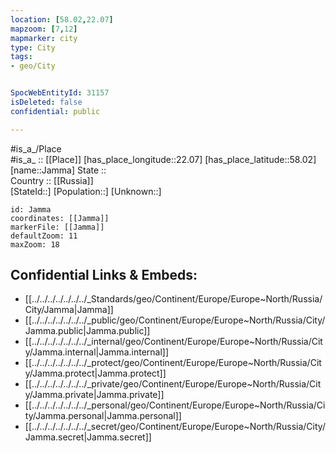 ```yaml
---
location: [58.02,22.07] 
mapzoom: [7,12] 
mapmarker: city 
type: City
tags:
- geo/City


SpocWebEntityId: 31157
isDeleted: false
confidential: public

---
```

#is_a_/Place  
#is_a_ :: [[Place]] 
[has_place_longitude::22.07] 
[has_place_latitude::58.02] 
[name::Jamma] 
State ::  
Country :: [[Russia]]  
[StateId::] 
[Population::] 
[Unknown::] 


```leaflet
id: Jamma
coordinates: [[Jamma]] 
markerFile: [[Jamma]] 
defaultZoom: 11 
maxZoom: 18
```


## Confidential Links & Embeds: 
- [[../../../../../../../_Standards/geo/Continent/Europe/Europe~North/Russia/City/Jamma|Jamma]] 
- [[../../../../../../../_public/geo/Continent/Europe/Europe~North/Russia/City/Jamma.public|Jamma.public]] 
- [[../../../../../../../_internal/geo/Continent/Europe/Europe~North/Russia/City/Jamma.internal|Jamma.internal]] 
- [[../../../../../../../_protect/geo/Continent/Europe/Europe~North/Russia/City/Jamma.protect|Jamma.protect]] 
- [[../../../../../../../_private/geo/Continent/Europe/Europe~North/Russia/City/Jamma.private|Jamma.private]] 
- [[../../../../../../../_personal/geo/Continent/Europe/Europe~North/Russia/City/Jamma.personal|Jamma.personal]] 
- [[../../../../../../../_secret/geo/Continent/Europe/Europe~North/Russia/City/Jamma.secret|Jamma.secret]] 
